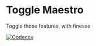 # Toggle Maestro

Toggle those features, with finesse

[![Codecov](https://img.shields.io/codecov/c/github/treemmett/toggle-maestro?style=for-the-badge)](https://app.codecov.io/gh/treemmett/toggle-maestro)
